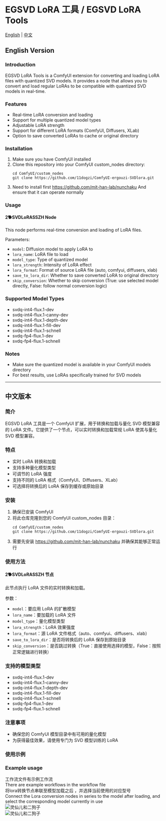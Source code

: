 # EGSVD LoRA 工具 / EGSVD LoRA Tools

[English](#english-version) | [中文](#中文版本)

## English Version

### Introduction
EGSVD LoRA Tools is a ComfyUI extension for converting and loading LoRA files with quantized SVD models. It provides a node that allows you to convert and load regular LoRAs to be compatible with quantized SVD models in real-time.

### Features
- Real-time LoRA conversion and loading
- Support for multiple quantized model types
- Adjustable LoRA strength
- Support for different LoRA formats (ComfyUI, Diffusers, XLab)
- Option to save converted LoRAs to cache or original directory

### Installation
1. Make sure you have ComfyUI installed
2. Clone this repository into your ComfyUI custom_nodes directory:
   ```
   cd ComfyUI/custom_nodes
   git clone https://github.com/11dogzi/ComfyUI-ergouzi-SVDlora.git
   ```
3. Need to install first https://github.com/mit-han-lab/nunchaku And ensure that it can operate normally

### Usage

#### 2🐕SVDLoRASSZH Node
This node performs real-time conversion and loading of LoRA files.

Parameters:
- `model`: Diffusion model to apply LoRA to
- `lora_name`: LoRA file to load
- `model_type`: Type of quantized model
- `lora_strength`: Intensity of LoRA effect
- `lora_format`: Format of source LoRA file (auto, comfyui, diffusers, xlab)
- `save_to_lora_dir`: Whether to save converted LoRA to original directory
- `skip_conversion`: Whether to skip conversion (True: use selected model directly, False: follow normal conversion logic)

### Supported Model Types
- svdq-int4-flux.1-dev
- svdq-int4-flux.1-canny-dev
- svdq-int4-flux.1-depth-dev
- svdq-int4-flux.1-fill-dev
- svdq-int4-flux.1-schnell
- svdq-fp4-flux.1-dev
- svdq-fp4-flux.1-schnell

### Notes
- Make sure the quantized model is available in your ComfyUI models directory
- For best results, use LoRAs specifically trained for SVD models

---

## 中文版本

### 简介
EGSVD LoRA 工具是一个 ComfyUI 扩展，用于转换和加载与量化 SVD 模型兼容的 LoRA 文件。它提供了一个节点，可以实时转换和加载常规 LoRA 使其与量化 SVD 模型兼容。

### 特点
- 实时 LoRA 转换和加载
- 支持多种量化模型类型
- 可调节的 LoRA 强度
- 支持不同的 LoRA 格式（ComfyUI、Diffusers、XLab）
- 可选择将转换后的 LoRA 保存到缓存或原始目录

### 安装
1. 确保已安装 ComfyUI
2. 将此仓库克隆到您的 ComfyUI custom_nodes 目录：
   ```
   cd ComfyUI/custom_nodes
   git clone https://github.com/11dogzi/ComfyUI-ergouzi-SVDlora.git
   ```
3. 需要先安装 https://github.com/mit-han-lab/nunchaku 并确保其能够正常运行

### 使用方法

#### 2🐕SVDLoRASSZH 节点
此节点执行 LoRA 文件的实时转换和加载。

参数：
- `model`：要应用 LoRA 的扩散模型
- `lora_name`：要加载的 LoRA 文件
- `model_type`：量化模型类型
- `lora_strength`：LoRA 效果强度
- `lora_format`：源 LoRA 文件格式（auto、comfyui、diffusers、xlab）
- `save_to_lora_dir`：是否将转换后的 LoRA 保存到原始目录
- `skip_conversion`：是否跳过转换（True：直接使用选择的模型，False：按照正常逻辑进行转换）

### 支持的模型类型
- svdq-int4-flux.1-dev
- svdq-int4-flux.1-canny-dev
- svdq-int4-flux.1-depth-dev
- svdq-int4-flux.1-fill-dev
- svdq-int4-flux.1-schnell
- svdq-fp4-flux.1-dev
- svdq-fp4-flux.1-schnell

### 注意事项
- 确保您的 ComfyUI 模型目录中有可用的量化模型
- 为获得最佳效果，请使用专门为 SVD 模型训练的 LoRA



### 使用示例    
### Example usage    
工作流文件有示例工作流    
There are example workflows in the workflow file     
将lora转换节点串联至模型加载之后 ，并选择当前使用的对应型号   
Connect the Lora conversion nodes in series to the model after loading, and select the corresponding model currently in use    
![灵仙儿和二狗子](image/image1.jpg "image1")     
![灵仙儿和二狗子](image/image2.jpg "image2")     
